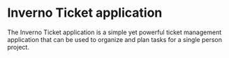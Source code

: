 # Inverno Ticket application

The Inverno Ticket application is a simple yet powerful ticket management application that can be used to organize and plan tasks for a single person project.